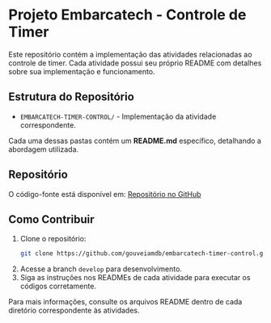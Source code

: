 # Projeto Embarcatech - Controle de Timer

Este repositório contém a implementação das atividades relacionadas ao controle de timer. Cada atividade possui seu próprio README com detalhes sobre sua implementação e funcionamento.

## Estrutura do Repositório

- `EMBARCATECH-TIMER-CONTROL/` - Implementação da atividade correspondente.

Cada uma dessas pastas contém um **README.md** específico, detalhando a abordagem utilizada.

## Repositório

O código-fonte está disponível em:
[Repositório no GitHub](https://github.com/gouveiamdb/embarcatech-timer-control)

## Como Contribuir

1. Clone o repositório:
   ```sh
   git clone https://github.com/gouveiamdb/embarcatech-timer-control.git
   ```
2. Acesse a branch `develop` para desenvolvimento.
3. Siga as instruções nos READMEs de cada atividade para executar os códigos corretamente.

Para mais informações, consulte os arquivos README dentro de cada diretório correspondente às atividades.
